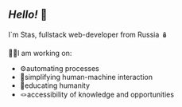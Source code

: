 ## *Hello!* 🖖

I`m Stas, fullstack web-developer from Russia 🪆

🧑‍🔬I am working on:
- ⚙️automating processes
- 🤖simplifying human-machine interaction
- 📖educating humanity
- 🪢accessibility of knowledge and opportunities
